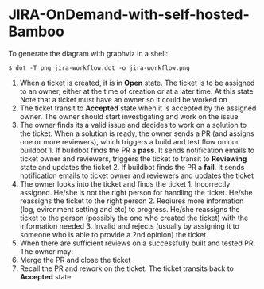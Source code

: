 JIRA-OnDemand-with-self-hosted-Bamboo
=====================================
To generate the diagram with graphviz in a shell:
```Shell
$ dot -T png jira-workflow.dot -o jira-workflow.png
```

1. When a ticket is created, it is in **Open** state. The ticket is to be assigned to an owner, either at the time of creation or at a later time. At this state Note that a ticket must have an owner so it could be worked on
2. The ticket transit to **Accepted** state when it is accepted by the assigned owner. The owner should start investigating and work on the issue
  1. The owner finds its a valid issue and decides to work on a solution to the ticket. When a solution is ready, the owner sends a PR (and assigns one or more reviewers), which triggers a build and test flow on our buildbot
    1. If buildbot finds the PR a **pass**. It sends notification emails to ticket owner and reviewers, triggers the ticket to transit to **Reviewing** state and updates the ticket
    2. If buildbot finds the PR a **fail**. It sends notification emails to ticket owner and reviewers and updates the ticket
  2. The owner looks into the ticket and finds the ticket
    1. Incorrectly assigned. He/she is not the right person for handling the ticket. He/she reassigns the ticket to the right person
    2. Reqiures more information (log, evironment setting and etc) to progress. He/she reassigns the ticket to the person (possibly the one who created the ticket) with the information needed
    3. Invalid and rejects (usually by assigning it to someone who is able to provide a 2nd opinion) the ticket
3. When there are sufficient reviews on a successfully built and tested PR. The owner may:
  1. Merge the PR and close the ticket
  2. Recall the PR and rework on the ticket. The ticket transits back to **Accepted** state
